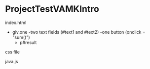 # ProjectTestVAMKIntro

index.html
  - giv.one
    -two text fields (#text1 and #text2)
    -one button (onclick = "sum()")
    - p#result
    
    
css file


java.js
